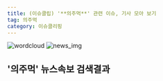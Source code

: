 ```yaml
---
title: (이슈클립) '**의주먹**' 관련 이슈, 기사 모아 보기
tag: 의주먹
category: 이슈클리핑
---
```

![wordcloud](https://s3.ap-northeast-2.amazonaws.com/lyrics101-wordcloud/2018-09-11-1536613573.png)
![news_img](https://user-images.githubusercontent.com/42597476/44507050-1206f400-a6e4-11e8-8d98-7ffbfebb353f.png)
## **'**의주먹**'** 뉴스속보 검색결과

